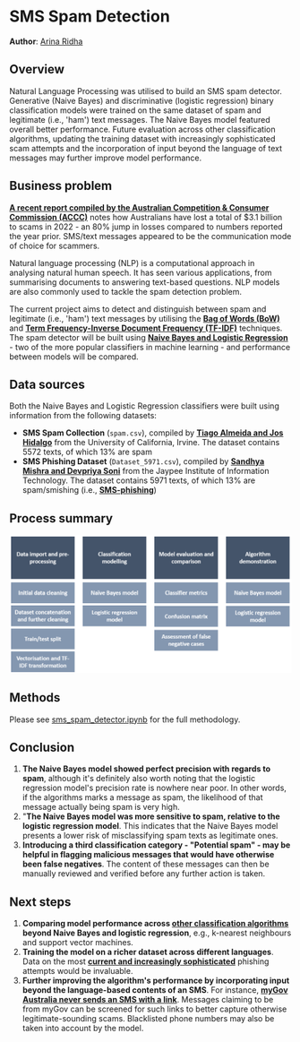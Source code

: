 # SMS Spam Detection

**Author**: [Arina Ridha](https://www.linkedin.com/in/arina-ridha)

## Overview 
Natural Language Processing was utilised to build an SMS spam detector. Generative (Naive Bayes) and discriminative (logistic regression) binary classification models were trained on the same dataset of spam and legitimate (i.e., 'ham') text messages. The Naive Bayes model featured overall better performance. Future evaluation across other classification algorithms, updating the training dataset with increasingly sophisticated scam attempts and the incorporation of input beyond the language of text messages may further improve model performance.

## Business problem
__[A recent report compiled by the Australian Competition & Consumer Commission (ACCC)](https://www.accc.gov.au/media-release/accc-calls-for-united-front-as-scammers-steal-over-3bn-from-australians)__ notes how Australians have lost a total of $3.1 billion to scams in 2022 - an 80% jump in losses compared to numbers reported the year prior. SMS/text messages appeared to be the communication mode of choice for scammers.

Natural language processing (NLP) is a computational approach in analysing natural human speech. It has seen various applications, from summarising documents to answering text-based questions. NLP models are also commonly used to tackle the spam detection problem. 

The current project aims to detect and distinguish between spam and legitimate (i.e., 'ham') text messages by utilising the __[Bag of Words (BoW)](https://machinelearningmastery.com/gentle-introduction-bag-words-model/)__ and __[Term Frequency-Inverse Document Frequency (TF-IDF)](https://monkeylearn.com/blog/what-is-tf-idf/)__ techniques. The spam detector will be built using __[Naive Bayes and Logistic Regression](https://dataespresso.com/en/2017/10/24/comparison-between-naive-bayes-and-logistic-regression/)__ - two of the more popular classifiers in machine learning - and performance between models will be compared.

## Data sources

Both the Naive Bayes and Logistic Regression classifiers were built using information from the following datasets: 

- **SMS Spam Collection** (`spam.csv`), compiled by __[Tiago Almeida and Jos Hidalgo](https://archive.ics.uci.edu/dataset/228/sms+spam+collection)__ from the University of California, Irvine. The dataset contains 5572 texts, of which 13% are spam
- **SMS Phishing Dataset** (`Dataset_5971.csv`), compiled by __[Sandhya Mishra and Devpriya Soni](https://data.mendeley.com/datasets/f45bkkt8pr/1)__ from the Jaypee Institute of Information Technology. The dataset contains 5971 texts, of which 13% are spam/smishing (i.e., __[SMS-phishing](https://www.google.com/search?q=what+is+smishing&rlz=1C1GCEA_enAU1065AU1065&oq=what+is+smishing&gs_lcrp=EgZjaHJvbWUyBggAEEUYOTIGCAEQRRhAMgkIAhAjGCcYigUyCQgDECMYJxiKBTIJCAQQABhDGIoFMgkIBRAAGEMYigUyCQgGEAAYQxiKBTIJCAcQABhDGIoF0gEIMTQ3OWowajeoAgCwAgA&sourceid=chrome&ie=UTF-8)__)

## Process summary
![process.png](./images/process.png)

## Methods

Please see [sms_spam_detector.ipynb](https://github.com/arinargh/sms-spam-detector/blob/main/sms_spam_detector.ipynb) for the full methodology.

## Conclusion

1. **The Naive Bayes model showed perfect precision with regards to spam**, although it's definitely also worth noting that the logistic regression model's precision rate is nowhere near poor. In other words, if the algorithms marks a message as spam, the likelihood of that message actually being spam is very high.
2. "**The Naive Bayes model was more sensitive to spam, relative to the logistic regression model**. This indicates that the Naive Bayes model presents a lower risk of misclassifying spam texts as legitimate ones. 
3. **Introducing a third classification category - "Potential spam" - may be helpful in flagging malicious messages that would have otherwise been false negatives**. The content of these messages can then be manually reviewed and verified before any further action is taken.

## Next steps

1. **Comparing model performance across __[other classification algorithms](https://au.mathworks.com/campaigns/offers/next/choosing-the-best-machine-learning-classification-model-and-avoiding-overfitting.html)__ beyond Naive Bayes and logistic regression**, e.g., k-nearest neighbours and support vector machines.
2. **Training the model on a richer dataset across different languages**. Data on the most __[current and increasingly sophisticated](https://www.scamwatch.gov.au/news-alerts/browse-news-alerts?f%5B0%5D=scam_category%3A29)__ phishing attempts would be invaluable.
3. **Further improving the algorithm's performance by incorporating input beyond the language-based contents of an SMS**. For instance, __[myGov Australia never sends an SMS with a link](https://www.servicesaustralia.gov.au/active-scams?context=60271#:~:text=These%20are%20all%20scams.,a%20new%20myGov%20Inbox%20message)__. Messages claiming to be from myGov can be screened for such links to better capture otherwise legitimate-sounding scams. Blacklisted phone numbers may also be taken into account by the model.



